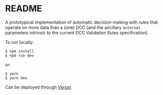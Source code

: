 # README

A prototypical implementation of automatic decision-making with rules that operate on more data than a (one) DCC (and the ancillary `external` parameters intrinsic to the current DCC Validation Rules specification).

To run locally:

    $ npm install
    $ npm run dev

or:

    $ yarn
    $ yarn dev

Can be deployed through [Vercel](https://vercel.com/).

